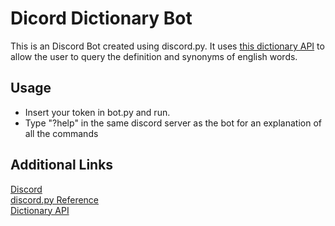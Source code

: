 <h1>Dicord Dictionary Bot</h1>
<p>This is an Discord Bot created using discord.py. It uses <a href="https://dictionaryapi.dev/" title="Free Dictionary API">this dictionary API</a> to allow the user to query the definition and synonyms of english words.</p>
<h2>Usage</h2>
<ul>
  <li>Insert your token in bot.py and run.</li>
  <li>Type "?help" in the same discord server as the bot for an explanation of all the commands</li>
</ul>
<h2>Additional Links</h2>
<a href="https://discord.com/" title="Discord">Discord<br/></a> 
<a href="https://discordpy.readthedocs.io/en/latest/index.html" title="discord.py Reference">discord.py Reference<br/></a>
<a href="https://dictionaryapi.dev/" title="Dictionary API">Dictionary API<br/></a>
